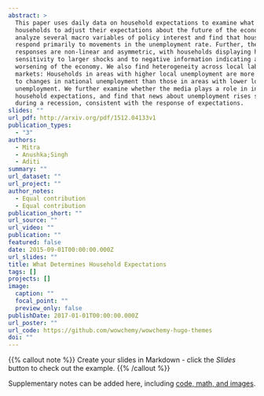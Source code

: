 ```yaml
---
abstract: >
  This paper uses daily data on household expectations to examine what causes
  households to adjust their expectations about the future of the economy. We
  analyze several macro variables of policy interest and find that households
  respond primarily to movements in the unemployment rate. Further, these
  responses are non-linear and asymmetric, with households displaying higher
  sensitivity to larger shocks and to negative information indicating a
  worsening of the economy. We also find heterogeneity across local labor
  markets: Households in areas with higher local unemployment are more sensitive
  to changes in national unemployment than those in areas with lower local
  unemployment. We further examine whether the media plays a role in influencing
  household expectations, and find that news about unemployment rises sharply
  during a recession, consistent with the response of expectations.
slides: ""
url_pdf: http://arxiv.org/pdf/1512.04133v1
publication_types:
  - "3"
authors:
  - Mitra
  - Anushka;Singh
  - Aditi
summary: ""
url_dataset: ""
url_project: ""
author_notes:
  - Equal contribution
  - Equal contribution
publication_short: ""
url_source: ""
url_video: ""
publication: ""
featured: false
date: 2015-09-01T00:00:00.000Z
url_slides: ""
title: What Determines Household Expectations
tags: []
projects: []
image:
  caption: ""
  focal_point: ""
  preview_only: false
publishDate: 2017-01-01T00:00:00.000Z
url_poster: ""
url_code: https://github.com/wowchemy/wowchemy-hugo-themes
doi: ""
---
```



{{% callout note %}}
Create your slides in Markdown - click the *Slides* button to check out the example.
{{% /callout %}}

Supplementary notes can be added here, including [code, math, and images](https://wowchemy.com/docs/writing-markdown-latex/).